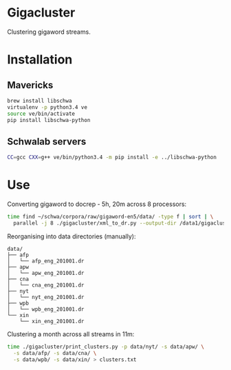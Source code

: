 Gigacluster
===========

Clustering gigaword streams.

Installation
============

Mavericks
---------

```bash
brew install libschwa
virtualenv -p python3.4 ve
source ve/bin/activate
pip install libschwa-python
```

Schwalab servers
----------------

```bash
CC=gcc CXX=g++ ve/bin/python3.4 -m pip install -e ../libschwa-python
```

Use
===

Converting gigaword to docrep - 5h, 20m across 8 processors:
```bash
time find ~/schwa/corpora/raw/gigaword-en5/data/ -type f | sort | \
  parallel -j 8 ./gigacluster/xml_to_dr.py --output-dir /data1/gigacluster/dr {}
```

Reorganising into data directories (manually):
```
data/
├── afp
│   └── afp_eng_201001.dr
├── apw
│   └── apw_eng_201001.dr
├── cna
│   └── cna_eng_201001.dr
├── nyt
│   └── nyt_eng_201001.dr
├── wpb
│   └── wpb_eng_201001.dr
└── xin
    └── xin_eng_201001.dr
```

Clustering a month across all streams in 11m:
```bash
time ./gigacluster/print_clusters.py -p data/nyt/ -s data/apw/ \
  -s data/afp/ -s data/cna/ \
  -s data/wpb/ -s data/xin/ > clusters.txt
```
